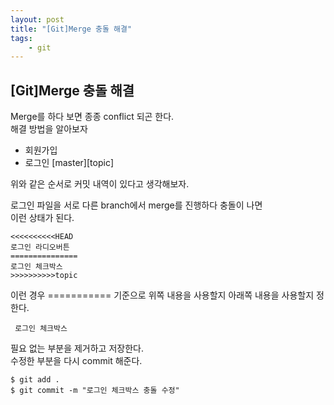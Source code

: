 ```yaml
---
layout: post
title: "[Git]Merge 충돌 해결"
tags: 
    - git
---
```


<h2 id="gitmerge-충돌-해결">[Git]Merge 충돌 해결</h2>
<p>Merge를 하다 보면 종종 conflict 되곤 한다.<br>
해결 방법을 알아보자</p>
<ul>
<li>회원가입</li>
<li>로그인  [master][topic]</li>
</ul>
<p>위와 같은 순서로 커밋 내역이 있다고 생각해보자.</p>
<p>로그인 파일을 서로 다른 branch에서 merge를 진행하다 충돌이 나면<br>
이런 상태가 된다.</p>
<pre><code>&lt;&lt;&lt;&lt;&lt;&lt;&lt;&lt;&lt;&lt;HEAD
로그인 라디오버튼
===============
로그인 체크박스 
&gt;&gt;&gt;&gt;&gt;&gt;&gt;&gt;&gt;&gt;topic
</code></pre>
<p>이런 경우 =========== 기준으로 위쪽 내용을 사용할지 아래쪽 내용을 사용할지 정한다.</p>
<pre><code> 로그인 체크박스 
</code></pre>
<p>필요 없는 부분을 제거하고 저장한다.<br>
수정한 부분을 다시 commit 해준다.</p>
<pre><code>$ git add .
$ git commit -m "로그인 체크박스 충돌 수정"
</code></pre>

